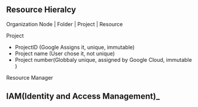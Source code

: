 ## Resource Hieralcy
Organization Node
|
Folder
|
Project
|
Resource

Project
- ProjectID (Google Assigns it, unique, immutable)
- Project name (User chose it, not unique)
- Project number(Globbaly unique, assigned by Google Cloud, immutable )

Resource Manager

## IAM(Identity and Access Management)_
